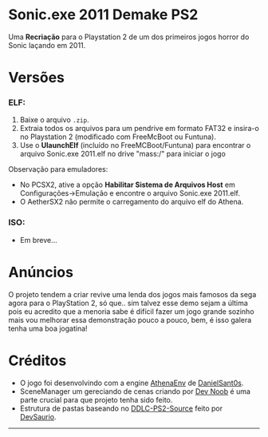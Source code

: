 # **Sonic.exe 2011 Demake PS2**
Uma **Recriação** para o Playstation 2 de um dos primeiros jogos horror do Sonic laçando em 2011.

# **Versões**
### ELF:
1. Baixe o arquivo `.zip`.
2. Extraia todos os arquivos para um pendrive em formato FAT32 e insira-o no Playstation 2 (modificado com FreeMcBoot ou Funtuna).
3. Use o **UlaunchElf** (incluído no FreeMCBoot/Funtuna) para encontrar o arquivo Sonic.exe 2011.elf no drive "mass:/" para iniciar o jogo

Observação para emuladores:
* No PCSX2, ative a opção **Habilitar Sistema de Arquivos Host** em Configurações->Emulação e encontre o arquivo Sonic.exe 2011.elf.
* O AetherSX2 não permite o carregamento do arquivo elf do Athena.

### ISO:
- Em breve...

# **Anúncios**
O projeto tendem a criar revive uma lenda dos jogos mais famosos da sega agora para o PlayStation 2, só que.. sim talvez esse demo sejam a última pois eu acredito que a menoria sabe é difícil fazer um jogo grande sozinho mais vou melhorar essa demonstração pouco a pouco, bem, é isso galera tenha uma boa jogatina!

# **Créditos**
- O jogo foi desenvolvindo com a engine [AthenaEnv](https://github.com/DanielSant0s/AthenaEnv) de [DanielSant0s](https://github.com/DanielSant0s).
- SceneManager um gereciando de cenas criando por [Dev Noob](https://github.com/ps2devnoob) é uma parte crucial para que projeto tenha sido feito.
- Estrutura de pastas baseando no [DDLC-PS2-Source](https://github.com/d3vsaurio/DDLC-PS2-Source) feito por [DevSaurio](https://github.com/d3vsaurio).
---